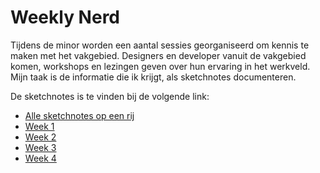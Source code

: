 # Weekly Nerd 

Tijdens de minor worden een aantal sessies georganiseerd om kennis te maken met het vakgebied. Designers en developer vanuit de vakgebied komen, workshops en lezingen geven over hun ervaring in het werkveld. Mijn taak is de informatie die ik krijgt, als sketchnotes documenteren. 

De sketchnotes is te vinden bij de volgende link:
- [Alle sketchnotes op een rij](https://keisha-work.notion.site/Weekly-Nerd-23a90126c8d4411f8483db60af00b56f)
- [Week 1](https://keisha-work.notion.site/Week-1-Campspace-com-0f011e05c41543909dc0912cb8ae8c0a)
- [Week 2](https://keisha-work.notion.site/Week-2-Werken-als-front-end-developer-3d9996acbed94a35917ac83c0f3f9f49)
- [Week 3](https://keisha-work.notion.site/Week-3-Stage-bij-C-F-83e12aa22fdb443b87451d015a6f12e5)
- [Week 4](https://keisha-work.notion.site/Week-4-Gids-voor-toegankelijke-website-1c92afc7be174c4cbf77f29f6f9fe495)
